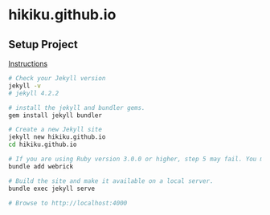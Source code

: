 # hikiku.github.io

## Setup Project

[Instructions](https://jekyllrb.com/docs/#instructions)

```bash
# Check your Jekyll version
jekyll -v
# jekyll 4.2.2

# install the jekyll and bundler gems.
gem install jekyll bundler

# Create a new Jekyll site
jekyll new hikiku.github.io
cd hikiku.github.io

# If you are using Ruby version 3.0.0 or higher, step 5 may fail. You may fix it by adding webrick to your dependencies:
bundle add webrick

# Build the site and make it available on a local server.
bundle exec jekyll serve

# Browse to http://localhost:4000
```


